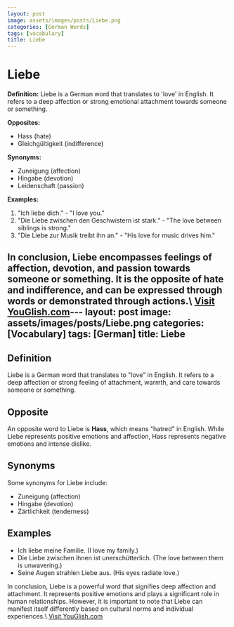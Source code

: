 ```yaml
---
layout: post
image: assets/images/posts/Liebe.png
categories: [German Words]
tags: [vocabulary]
title: Liebe
---
```


# Liebe

**Definition:** Liebe is a German word that translates to 'love' in English. It refers to a deep affection or strong emotional attachment towards someone or something.

**Opposites:** 
- Hass (hate)
- Gleichgültigkeit (indifference)

**Synonyms:**
- Zuneigung (affection)
- Hingabe (devotion)
- Leidenschaft (passion)

**Examples:**
1. "Ich liebe dich." - "I love you."
2. "Die Liebe zwischen den Geschwistern ist stark." - "The love between siblings is strong."
3. "Die Liebe zur Musik treibt ihn an." - "His love for music drives him."

In conclusion, Liebe encompasses feelings of affection, devotion, and passion towards someone or something. It is the opposite of hate and indifference, and can be expressed through words or demonstrated through actions.\ <a id="yg-widget-0" class="youglish-widget" data-query="Liebe" data-lang="german" data-components="8412" data-auto-start="0" data-bkg-color="theme_light" data-title="How%20to%20pronounce%20Liebe%20in%20German"  rel="nofollow" href="https://youglish.com">Visit YouGlish.com</a><script async src="https://youglish.com/public/emb/widget.js" charset="utf-8"></script>---
layout: post
image: assets/images/posts/Liebe.png
categories: [Vocabulary]
tags: [German]
title: Liebe
---

## Definition
Liebe is a German word that translates to "love" in English. It refers to a deep affection or strong feeling of attachment, warmth, and care towards someone or something.

## Opposite
An opposite word to Liebe is **Hass**, which means "hatred" in English. While Liebe represents positive emotions and affection, Hass represents negative emotions and intense dislike.

## Synonyms
Some synonyms for Liebe include:
- Zuneigung (affection)
- Hingabe (devotion)
- Zärtlichkeit (tenderness)

## Examples
- Ich liebe meine Familie. (I love my family.)
- Die Liebe zwischen ihnen ist unerschütterlich. (The love between them is unwavering.)
- Seine Augen strahlen Liebe aus. (His eyes radiate love.)

In conclusion, Liebe is a powerful word that signifies deep affection and attachment. It represents positive emotions and plays a significant role in human relationships. However, it is important to note that Liebe can manifest itself differently based on cultural norms and individual experiences.\ <a id="yg-widget-0" class="youglish-widget" data-query="Liebe" data-lang="german" data-components="8412" data-auto-start="0" data-bkg-color="theme_light" data-title="How%20to%20pronounce%20Liebe%20in%20German"  rel="nofollow" href="https://youglish.com">Visit YouGlish.com</a><script async src="https://youglish.com/public/emb/widget.js" charset="utf-8"></script>